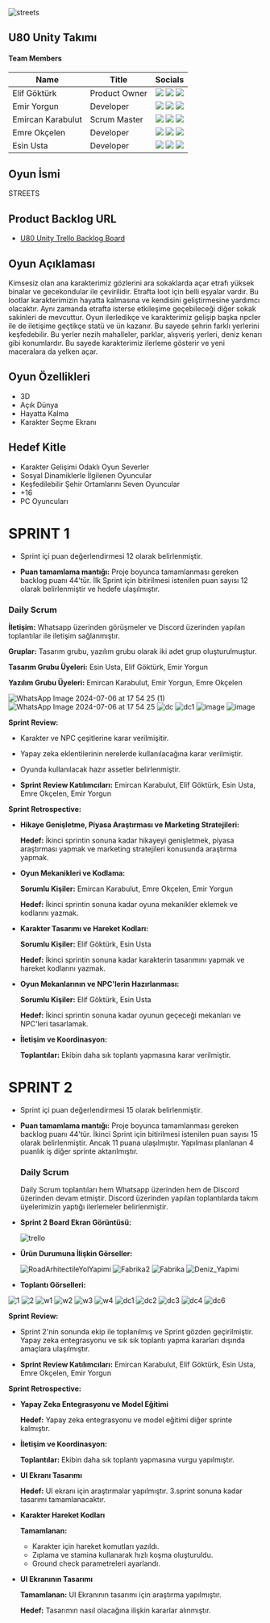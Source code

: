 
![streets](https://github.com/user-attachments/assets/8181672c-dc25-4d21-8116-9dd0bd4d6001)


## U80 Unity Takımı

#### Team Members
| Name  | Title | Socials |
| ------------ | ------------ |------------|
| Elif Göktürk  | Product Owner | [![](https://img.shields.io/badge/LinkedIn-0077B5?style=for-the-badge&logo=linkedin&logoColor=white)](http://www.linkedin.com/in/elif-göktürk-21a77a263) [![](https://img.shields.io/badge/GitHub-100000?style=for-the-badge&logo=github&logoColor=white)](https://github.com/eilthyra) [![](https://img.shields.io/badge/Instagram-E4405F?style=for-the-badge&logo=instagram&logoColor=white)](https://www.instagram.com/eilthyrae/) |
| Emir Yorgun  | Developer | [![](https://img.shields.io/badge/LinkedIn-0077B5?style=for-the-badge&logo=linkedin&logoColor=white)](https://www.linkedin.com/in/emiryorgun/) [![](https://img.shields.io/badge/GitHub-100000?style=for-the-badge&logo=github&logoColor=white)](https://github.com/hootbu) [![](https://img.shields.io/badge/Instagram-E4405F?style=for-the-badge&logo=instagram&logoColor=white)](https://www.instagram.com/buadamnewyork/) |
| Emircan Karabulut  | Scrum Master | [![](https://img.shields.io/badge/LinkedIn-0077B5?style=for-the-badge&logo=linkedin&logoColor=white)](https://www.linkedin.com/in/emircan-karabulut-355313123) [![](https://img.shields.io/badge/GitHub-100000?style=for-the-badge&logo=github&logoColor=white)](https://github.com/emircankrblt) [![](https://img.shields.io/badge/Instagram-E4405F?style=for-the-badge&logo=instagram&logoColor=white)](https://www.instagram.com/emircankrblt/) |
| Emre Okçelen  | Developer  | [![](https://img.shields.io/badge/LinkedIn-0077B5?style=for-the-badge&logo=linkedin&logoColor=white)](https://www.linkedin.com/in/emre-ok%C3%A7elen/) [![](https://img.shields.io/badge/GitHub-100000?style=for-the-badge&logo=github&logoColor=white)](https://github.com/EmreOkcelen) [![](https://img.shields.io/badge/Instagram-E4405F?style=for-the-badge&logo=instagram&logoColor=white)](https://www.instagram.com/emreokcelen/?hl=tr) |
| Esin Usta  | Developer  | [![](https://img.shields.io/badge/LinkedIn-0077B5?style=for-the-badge&logo=linkedin&logoColor=white)](https://www.linkedin.com/in/esin-usta-09a830239/) [![](https://img.shields.io/badge/GitHub-100000?style=for-the-badge&logo=github&logoColor=white)](https://github.com/EsinUsta) [![](https://img.shields.io/badge/Instagram-E4405F?style=for-the-badge&logo=instagram&logoColor=white)](https://www.instagram.com/im.esin/) ||

## Oyun İsmi

STREETS

## Product Backlog URL

- [U80 Unity Trello Backlog Board](https://trello.com/invite/b/1oToLZZl/ATTId76c7c45b0e13cb4989ef4faea85753f3D37A810/bootcamp-grup-80)

## Oyun Açıklaması

Kimsesiz olan ana karakterimiz gözlerini ara sokaklarda açar etrafı yüksek binalar ve 
gecekondular ile çevirilidir. Etrafta loot için belli eşyalar vardır. Bu lootlar karakterimizin hayatta kalmasına ve
kendisini geliştirmesine yardımcı olacaktır. Aynı zamanda etrafta isterse etkileşime
geçebileceği diğer sokak sakinleri de mevcuttur. Oyun ilerledikçe ve karakterimiz gelişip
başka npcler ile de iletişime geçtikçe statü ve ün kazanır. Bu sayede şehrin farklı yerlerini
keşfedebilir. Bu yerler nezih mahalleler, parklar, alışveriş yerleri, deniz kenarı gibi
konumlardır. Bu sayede karakterimiz ilerleme gösterir ve yeni maceralara da yelken açar.

## Oyun Özellikleri

- 3D
- Açık Dünya
- Hayatta Kalma
- Karakter Seçme Ekranı

## Hedef Kitle

- Karakter Gelişimi Odaklı Oyun Severler
- Sosyal Dinamiklerle İlgilenen Oyuncular
- Keşfedilebilir Şehir Ortamlarını Seven Oyuncular
- +16
- PC Oyuncuları

# SPRINT 1

- Sprint içi puan değerlendirmesi 12 olarak belirlenmiştir. 

- **Puan tamamlama mantığı:**  Proje boyunca tamamlanması gereken backlog puanı 44'tür. İlk Sprint için bitirilmesi istenilen puan sayısı 12 olarak belirlenmiştir ve hedefe ulaşılmıştır.

### Daily Scrum

**İletişim:** Whatsapp üzerinden görüşmeler ve Discord üzerinden yapılan toplantılar ile iletişim sağlanmıştır.

**Gruplar:** Tasarım grubu, yazılım grubu olarak iki adet grup oluşturulmuştur.

**Tasarım Grubu Üyeleri:** Esin Usta, Elif Göktürk, Emir Yorgun

**Yazılım Grubu Üyeleri:** Emircan Karabulut, Emir Yorgun, Emre Okçelen

![WhatsApp Image 2024-07-06 at 17 54 25 (1)](https://github.com/eilthyra/U80/assets/134155937/48d31401-640f-49e4-80ed-d7b4007a5158)
![WhatsApp Image 2024-07-06 at 17 54 25](https://github.com/eilthyra/U80/assets/134155937/8ca23ff7-7235-41b1-9087-6f70c0147964)
![dc](https://github.com/eilthyra/U80/assets/134155937/29ce0d5a-269c-4129-9292-441bd852dad0)
![dc1](https://github.com/eilthyra/U80/assets/134155937/db0018e9-05a5-45a5-9cfb-3a28d975c772)
![image](https://github.com/eilthyra/U80/assets/134155937/60808a6f-7621-4117-b8f0-68ba0944c9e6)
![image](https://github.com/eilthyra/U80/assets/134155937/0716cc53-8e60-4492-894a-0a9189a0926d)


**Sprint Review:** 

- Karakter ve NPC çeşitlerine karar verilmişitir.
- Yapay zeka eklentilerinin nerelerde kullanılacağına karar verilmiştir.
- Oyunda kullanılacak hazır assetler belirlenmiştir.

- **Sprint Review Katılımcıları:**  Emircan Karabulut, Elif Göktürk, Esin Usta, Emre Okçelen, Emir Yorgun

**Sprint Retrospective:**

- **Hikaye Genişletme, Piyasa Araştırması ve Marketing Stratejileri:**
  
  **Hedef:** İkinci sprintin sonuna kadar hikayeyi genişletmek, piyasa araştırması yapmak ve marketing stratejileri konusunda araştırma yapmak. 
- **Oyun Mekanikleri ve Kodlama:**

  **Sorumlu Kişiler:** Emircan Karabulut, Emre Okçelen, Emir Yorgun
  
  **Hedef:** İkinci sprintin sonuna kadar oyuna mekanikler eklemek ve kodlarını yazmak.
- **Karakter Tasarımı ve Hareket Kodları:**

  **Sorumlu Kişiler:** Elif Göktürk, Esin Usta
  
  **Hedef:** İkinci sprintin sonuna kadar karakterin tasarımını yapmak ve hareket kodlarını yazmak.
- **Oyun Mekanlarının ve NPC'lerin Hazırlanması:**

  **Sorumlu Kişiler:** Elif Göktürk, Esin Usta
  
  **Hedef:** İkinci sprintin sonuna kadar oyunun geçeceği mekanları ve NPC'leri tasarlamak.
- **İletişim ve Koordinasyon:**

  **Toplantılar:** Ekibin daha sık toplantı yapmasına karar verilmiştir.



# SPRINT 2

- Sprint içi puan değerlendirmesi 15 olarak belirlenmiştir.
- **Puan tamamlama mantığı:**  Proje boyunca tamamlanması gereken backlog puanı 44'tür. İkinci Sprint için bitirilmesi istenilen puan sayısı 15 olarak belirlenmiştir. Ancak 11 puana ulaşılmıştır. Yapılması planlanan 4 puanlık iş diğer sprinte aktarılmıştır.


  ### Daily Scrum

  Daily Scrum toplantıları hem Whatsapp üzerinden hem de Discord üzerinden devam etmiştir. Discord üzerinden yapılan toplantılarda takım üyelerimizin yaptığı ilerlemeler belirlenmiştir.

- **Sprint 2 Board Ekran Görüntüsü:**

  ![trello](https://github.com/user-attachments/assets/b3187c46-e3c1-4f13-b233-7d3b470c7c08)

- **Ürün Durumuna İlişkin Görseller:**

  ![RoadArhitectileYolYapimi](https://github.com/user-attachments/assets/f6e41c1f-576b-4b5d-aef4-fe498e73c55a)
  ![Fabrika2](https://github.com/user-attachments/assets/f4688278-9b0c-49fe-8ca2-010607f793ea)
  ![Fabrika](https://github.com/user-attachments/assets/ff84ea56-d52d-46b4-959d-a2c75d70204a)
  ![Deniz_Yapimi](https://github.com/user-attachments/assets/11140111-15e6-4d99-acf2-fb37f17433f7)

- **Toplantı Görselleri:**

 ![1](https://github.com/user-attachments/assets/c0837f2b-83e7-401c-8409-c8ec2d41def2)
 ![2](https://github.com/user-attachments/assets/27a9f287-e2d8-49e2-b234-850ef6ebbfc2)
 ![w1](https://github.com/user-attachments/assets/5c0704d8-8c82-4beb-8434-ed9bd504408c)
 ![w2](https://github.com/user-attachments/assets/d2daa291-552b-46e0-afc3-bb915e7ba28c)
 ![w3](https://github.com/user-attachments/assets/bd414044-dde3-49ea-8b68-b852a5ce5b7f)
 ![w4](https://github.com/user-attachments/assets/9e4fddb2-a615-40b7-840f-39dbd6510b9e)
 ![dc1](https://github.com/user-attachments/assets/1bab12fb-d07a-442c-99d7-9e9afe04ecad)
 ![dc2](https://github.com/user-attachments/assets/421dc415-986a-4b9d-ab7b-cf4514dc2427)
 ![dc3](https://github.com/user-attachments/assets/4f2f7a8a-4506-42d3-b808-b586049a67bf)
 ![dc4](https://github.com/user-attachments/assets/32cf2483-eb22-434c-b859-61d26aedf4fd)
 ![dc6](https://github.com/user-attachments/assets/70dd479c-3d36-4ad2-8014-a12714a68ae6)

**Sprint Review:** 

- Sprint 2'nin sonunda ekip ile toplanılmış ve Sprint gözden geçirilmiştir. Yapay zeka entegrasyonu ve sık sık toplantı yapma kararları dışında amaçlara ulaşılmıştır.

- **Sprint Review Katılımcıları:**  Emircan Karabulut, Elif Göktürk, Esin Usta, Emre Okçelen, Emir Yorgun

**Sprint Retrospective:**

- **Yapay Zeka Entegrasyonu ve Model Eğitimi**
  
  **Hedef:** Yapay zeka entegrasyonu ve model eğitimi diğer sprinte kalmıştır.
- **İletişim ve Koordinasyon:**

  **Toplantılar:** Ekibin daha sık toplantı yapmasına vurgu yapılmıştır.
- **UI Ekranı Tasarımı**

  **Hedef:** UI ekranı için araştırmalar yapılmıştır. 3.sprint sonuna kadar tasarımı tamamlanacaktır.
- **Karakter Hareket Kodları**

  **Tamamlanan:** 
  - Karakter için hareket komutları yazıldı.
  - Zıplama ve stamina kullanarak hızlı koşma oluşturuldu.
  - Ground check parametreleri ayarlandı.
- **UI Ekranının Tasarımı**

  **Tamamlanan:** UI Ekranının tasarımı için araştırma yapılmıştır.
  
  **Hedef:** Tasarımın nasıl olacağına ilişkin kararlar alınmıştır.
